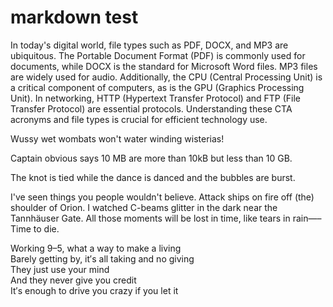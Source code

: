 # markdown test

In today's digital world, file types such as PDF, DOCX, and MP3 are ubiquitous. 
The Portable Document Format (PDF) is commonly used for documents, while DOCX is the standard for Microsoft Word files. 
MP3 files are widely used for audio. 
Additionally, the CPU (Central Processing Unit) is a critical component of computers, as is the GPU (Graphics Processing Unit). 
In networking, HTTP (Hypertext Transfer Protocol) and FTP (File Transfer Protocol) are essential protocols.
Understanding these CTA acronyms and file types is crucial for efficient technology use.

Wussy wet wombats won't water winding wisterias!

Captain obvious says 10 MB are more than 10kB but less than 10 GB.

The knot is tied while the dance is danced and the bubbles are burst.

I've seen things you people wouldn't believe. 
Attack ships on fire off (the) shoulder of Orion. 
I watched C-beams glitter in the dark near the Tannhäuser Gate. 
All those moments will be lost in time, like tears in rain—–Time to die.

Working 9–5, what a way to make a living <br>
Barely getting by, it′s all taking and no giving <br>
They just use your mind <br>
And they never give you credit <br>
It′s enough to drive you crazy if you let it <br>
